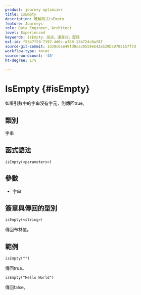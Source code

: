 ```yaml
---
product: journey optimizer
title: IsEmpty
description: 瞭解函式isEmpty
feature: Journeys
role: Data Engineer, Architect
level: Experienced
keywords: isEmpty，函式，運算式，歷程
exl-id: f5347f59-7197-4d6c-af88-13b724c0af87
source-git-commit: 1d30c6ae49fd0cac0559eb42a629b59708157f7d
workflow-type: tm+mt
source-wordcount: '40'
ht-degree: 17%

---
```


# IsEmpty {#isEmpty}

如果引數中的字串沒有字元，則傳回true。

## 類別

字串

## 函式語法

`isEmpty(<parameters>)`

## 參數

* 字串

## 簽章與傳回的型別

`isEmpty(<string>)`

傳回布林值。

## 範例

`isEmpty("")`

傳回true。

`isEmpty("Hello World")`

傳回false。
